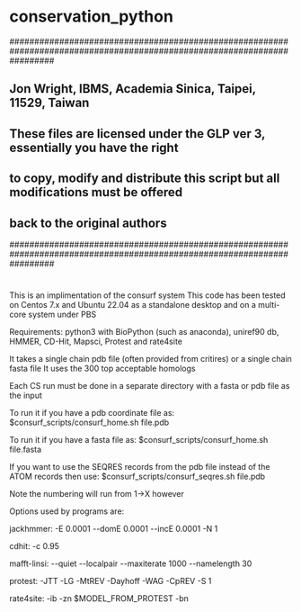# conservation_python
#########################################################################################################################
## Jon Wright, IBMS, Academia Sinica, Taipei, 11529, Taiwan
## These files are licensed under the GLP ver 3, essentially you have the right
## to copy, modify and distribute this script but all modifications must be offered
## back to the original authors
#########################################################################################################################
#
This is an implimentation of the consurf system
This code has been tested on Centos 7.x and Ubuntu 22.04 as a standalone desktop and on a multi-core system under PBS

Requirements:
python3 with BioPython (such as anaconda), uniref90 db, HMMER, CD-Hit, Mapsci,
Protest and rate4site

It takes a single chain pdb file (often provided from critires) or a single chain fasta file
It uses the 300 top acceptable homologs

Each CS run must be done in a separate directory with a fasta or pdb file as the input

To run it if you have a pdb coordinate file as:
   $consurf_scripts/consurf_home.sh file.pdb

To run it if you have a fasta file as:
   $consurf_scripts/consurf_home.sh file.fasta

If you want to use the SEQRES records from the pdb file instead of the ATOM records then use:
   $consurf_scripts/consurf_seqres.sh file.pdb

Note the numbering will run from 1->X however


Options used by programs are:

jackhmmer: -E 0.0001 --domE 0.0001 --incE 0.0001 -N 1

cdhit: -c 0.95

mafft-linsi: --quiet --localpair --maxiterate 1000 --namelength 30

protest: -JTT -LG -MtREV -Dayhoff -WAG -CpREV -S 1

rate4site: -ib -zn $MODEL_FROM_PROTEST -bn
